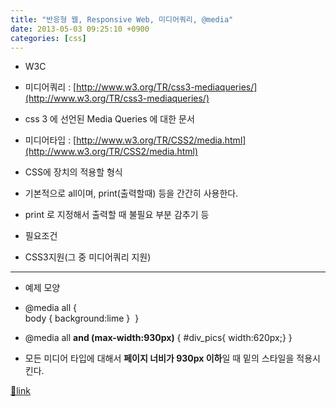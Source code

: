 ```yaml
---
title: "반응형 웹, Responsive Web, 미디어쿼리, @media"
date: 2013-05-03 09:25:10 +0900
categories: [css]
---
```


- W3C
- 미디어쿼리 : [http://www.w3.org/TR/css3-mediaqueries/](http://www.w3.org/TR/css3-mediaqueries/)
- css 3 에 선언된 Media Queries 에 대한 문서

- 미디어타입 : [http://www.w3.org/TR/CSS2/media.html](http://www.w3.org/TR/CSS2/media.html)
- CSS에 장치의 적용할 형식
- 기본적으로 all이며, print(출력할때) 등을 간간히 사용한다.
- print 로 지정해서 출력할 때 불필요 부분 감추기 등




- 필요조건
- CSS3지원(그 중 미디어쿼리 지원)


- - - - - -

- 예제 모양
- @media all {  
body { background:lime }   &#xD;
}
- @media all **and (max-width:930px)** {  &#xD;
#div_pics{ width:620px;}  &#xD;
}
- 모든 미디어 타입에 대해서 **페이지 너비가 930px 이하**일 때  &#xD;
밑의 스타일을 적용시킨다.



  &#xD;



[🔗link](http://www.mins01.com/mh/tech/read/828)